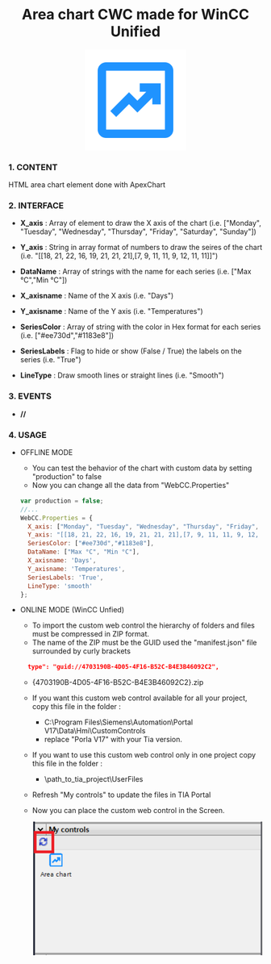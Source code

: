 <h1 align="center" style="margin-top: 0px;">Area chart CWC made for WinCC Unified</h1>

<p align="center" style="margin-bottom: 0px !important;">
  <img width="200" src="docs/icon.png" alt="Icon" align="center">
</p>


### **1. CONTENT**

HTML area chart element done with ApexChart

### **2. INTERFACE**

  - **X_axis** : Array of element to draw the X axis of the chart (i.e. ["Monday", "Tuesday", "Wednesday", "Thursday", "Friday", "Saturday", "Sunday"])

  - **Y_axis** : String in array format of numbers to draw the seires of the chart (i.e. "[[18, 21, 22, 16, 19, 21, 21, 21],[7, 9, 11, 11, 9, 12, 11, 11]]")
  
  - **DataName** : Array of strings with the name for each series (i.e. ["Max °C","Min °C"])
    
  - **X_axisname** : Name of the X axis (i.e. "Days")
  
  - **Y_axisname** : Name of the Y axis (i.e. "Temperatures")

  - **SeriesColor** : Array of string with the color in Hex format for each series (i.e. ["#ee730d","#1183e8"])
  
  - **SeriesLabels** : Flag to hide or show (False / True) the labels on the series (i.e. "True")
  
  - **LineType** : Draw smooth lines or straight lines (i.e. "Smooth")
### **3. EVENTS**

  - **//**

### **4. USAGE**

  - OFFLINE MODE
    - You can test the behavior of the chart with custom data by setting "production" to false
    - Now you can change all the data from "WebCC.Properties"

    ```js
    var production = false;
    //...
    WebCC.Properties = {
      X_axis: ["Monday", "Tuesday", "Wednesday", "Thursday", "Friday", "Saturday", "Sunday"],
      Y_axis: "[[18, 21, 22, 16, 19, 21, 21, 21],[7, 9, 11, 11, 9, 12, 11, 11]]",
      SeriesColor: ["#ee730d","#1183e8"],
      DataName: ["Max °C", "Min °C"],
      X_axisname: 'Days',
      Y_axisname: 'Temperatures',
      SeriesLabels: 'True',
      LineType: 'smooth'
    };
    ```

  - ONLINE MODE (WinCC Unfied)
    - To import the custom web control the hierarchy of folders and files must be compressed in ZIP format.
    - The name of the ZIP must be the GUID used the "manifest.json" file surrounded by curly brackets

    ```json
      type": "guid://4703190B-4D05-4F16-B52C-B4E3B46092C2",
    ```
    - {4703190B-4D05-4F16-B52C-B4E3B46092C2}.zip
    - If you want this custom web control available for all your project, copy this file in the folder : 
      - C:\Program Files\Siemens\Automation\Portal V17\Data\Hmi\CustomControls
      - replace "Porla V17" with your Tia version.
    - If you want to use this custom web control only in one project copy this file in the folder :

      - \path_to_tia_project\UserFiles


    - Refresh "My controls" to update the files in TIA Portal
    - Now you can place the custom web control in the Screen.

      <p align="center" style="margin-bottom: 0px !important;">
        <img width="550" src="docs/MyControls.PNG" alt="My controls" align="left">
      </p> 
  
